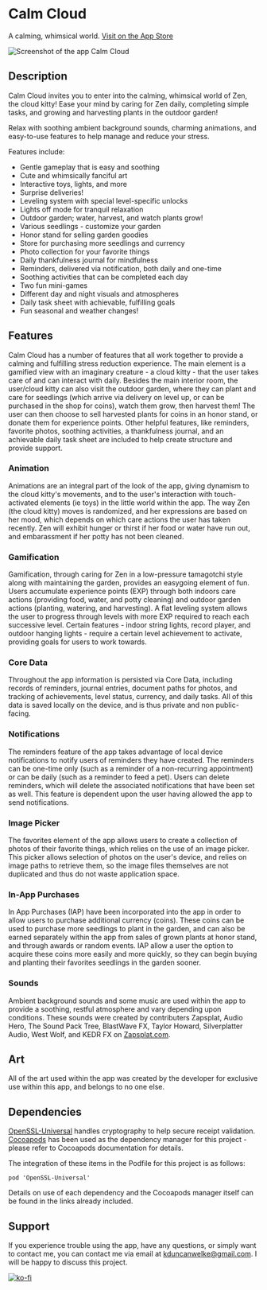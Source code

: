 # Calm Cloud
A calming, whimsical world.
[Visit on the App Store](https://apps.apple.com/us/app/id1503747823)

![Screenshot of the app Calm Cloud](https://i.ibb.co/qkD414s/Screen-Shot-2020-08-05-at-2-29-28-PM.png)

## Description
Calm Cloud invites you to enter into the calming, whimsical world of Zen, the cloud kitty! Ease your mind by caring for Zen daily, completing simple tasks, and growing and harvesting plants in the outdoor garden!

Relax with soothing ambient background sounds, charming animations, and easy-to-use features to help manage and reduce your stress.

Features include:

* Gentle gameplay that is easy and soothing
* Cute and whimsically fanciful art
* Interactive toys, lights, and more
* Surprise deliveries!
* Leveling system with special level-specific unlocks
* Lights off mode for tranquil relaxation
* Outdoor garden; water, harvest, and watch plants grow!
* Various seedlings - customize your garden
* Honor stand for selling garden goodies
* Store for purchasing more seedlings and currency
* Photo collection for your favorite things
* Daily thankfulness journal for mindfulness
* Reminders, delivered via notification, both daily and one-time
* Soothing activities that can be completed each day
* Two fun mini-games
* Different day and night visuals and atmospheres
* Daily task sheet with achievable, fulfilling goals
* Fun seasonal and weather changes!

## Features
Calm Cloud has a number of features that all work together to provide a calming and fulfilling stress reduction experience. The main element is a gamified view with an imaginary creature - a cloud kitty - that the user takes care of and can interact with daily. Besides the main interior room, the user/cloud kitty can also visit the outdoor garden, where they can plant and care for seedlings (which arrive via delivery on level up, or can be purchased in the shop for coins), watch them grow, then harvest them! The user can then choose to sell harvested plants for coins in an honor stand, or donate them for experience points. Other helpful features, like reminders, favorite photos, soothing activities, a thankfulness journal, and an achievable daily task sheet are included to help create structure and provide support.

### Animation
Animations are an integral part of the look of the app, giving dynamism to the cloud kitty's movements, and to the user's interaction with touch-activated elements (ie toys) in the little world within the app. The way Zen (the cloud kitty) moves is randomized, and her expressions are based on her mood, which depends on which care actions the user has taken recently. Zen will exhibit hunger or thirst if her food or water have run out, and embarassment if her potty has not been cleaned.

### Gamification 
Gamification, through caring for Zen in a low-pressure tamagotchi style along with maintaining the garden, provides an easygoing element of fun. Users accumulate experience points (EXP) through both indoors care actions (providing food, water, and potty cleaning) and outdoor garden actions (planting, watering, and harvesting). A flat leveling system allows the user to progress through levels with more EXP required to reach each successive level. Certain features - indoor string lights, record player, and outdoor hanging lights - require a certain level achievement to activate, providing goals for users to work towards. 

### Core Data
Throughout the app information is persisted via Core Data, including records of reminders, journal entries, document paths for photos, and tracking of achievements, level status, currency, and daily tasks. All of this data is saved locally on the device, and is thus private and non public-facing. 

### Notifications
The reminders feature of the app takes advantage of local device notifications to notify users of reminders they have created. The reminders can be one-time only (such as a reminder of a non-recurring appointment) or can be daily (such as a reminder to feed a pet). Users can delete reminders, which will delete the associated notifications that have been set as well. This feature is dependent upon the user having allowed the app to send notifications.

### Image Picker
The favorites element of the app allows users to create a collection of photos of their favorite things, which relies on the use of an image picker. This picker allows selection of photos on the user's device, and relies on image paths to retrieve them, so the image files themselves are not duplicated and thus do not waste application space. 

### In-App Purchases
In App Purchases (IAP) have been incorporated into the app in order to allow users to purchase additional currency (coins). These coins can be used to purchase more seedlings to plant in the garden, and can also be earned separately within the app from sales of grown plants at honor stand, and through awards or random events. IAP allow a user the option to acquire these coins more easily and more quickly, so they can begin buying and planting their favorites seedlings in the garden sooner.

### Sounds
Ambient background sounds and some music are used within the app to provide a soothing, restful atmosphere and vary depending upon conditions. These sounds were created by contributers Zapsplat, Audio Hero, The Sound Pack Tree, BlastWave FX, Taylor Howard, Silverplatter Audio, West Wolf, and KEDR FX on [Zapsplat.com](https://www.zapsplat.com).

## Art
All of the art used within the app was created by the developer for exclusive use within this app, and belongs to no one else.

## Dependencies
[OpenSSL-Universal](https://cocoapods.org/pods/OpenSSL-Universal) handles cryptography to help secure receipt validation. [Cocoapods](https://github.com/CocoaPods/CocoaPods) has been used as the dependency manager for this project - please refer to Cocoapods documentation for details.

The integration of these items in the Podfile for this project is as follows:
```
pod 'OpenSSL-Universal'
```

Details on use of each dependency and the Cocoapods manager itself can be found in the links already included.

## Support
If you experience trouble using the app, have any questions, or simply want to contact me, you can contact me via email at kduncanwelke@gmail.com. I will be happy to discuss this project.

[![ko-fi](https://ko-fi.com/img/githubbutton_sm.svg)](https://ko-fi.com/S6S03G1HT)
